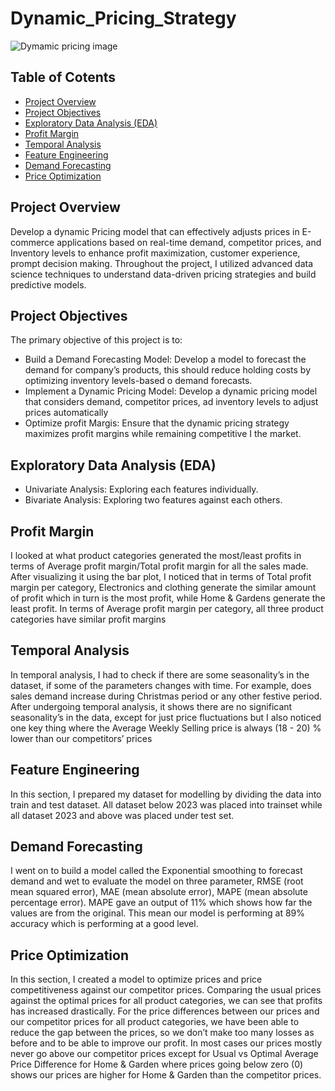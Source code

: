 # Dynamic_Pricing_Strategy

![Dymamic pricing image](https://github.com/user-attachments/assets/79c5a7f9-17e5-4f7c-aae2-c7affb5bafdd)

## Table of Cotents
- [Project Overview](#project-overview)
- [Project Objectives](#project-objective)
- [Exploratory Data Analysis (EDA)](#exploratory-data-analysis-EDA)
- [Profit Margin](#profit-margin)
- [Temporal Analysis](#temporal-analysis)
- [Feature Engineering](#feature-engineering)
- [Demand Forecasting](#demand-forecasting)
- [Price Optimization](#price-optimization)

## Project Overview
Develop a dynamic Pricing model that can effectively adjusts prices in E-commerce applications based on real-time demand, competitor prices, and Inventory levels to enhance profit maximization, customer experience, prompt decision making. Throughout the project, I utilized advanced data science techniques to understand data-driven pricing strategies and build predictive models.

## Project Objectives
The primary objective of this project is to:
-	Build a Demand Forecasting Model: Develop a model to forecast the demand for company’s products, this should reduce holding costs by optimizing inventory levels-based o demand forecasts.
- Implement a Dynamic Pricing Model: Develop a dynamic pricing model that considers demand, competitor prices, ad inventory levels to adjust prices automatically
- Optimize profit Margis: Ensure that the dynamic pricing strategy maximizes profit margins while remaining competitive I the market.

## Exploratory Data Analysis (EDA)
- Univariate Analysis: Exploring each features individually.
- Bivariate Analysis: Exploring two features against each others.

## Profit Margin
I looked at what product categories generated the most/least profits in terms of Average profit margin/Total profit margin for all the sales made.
After visualizing it using the bar plot, I noticed that in terms of Total profit margin per category, Electronics and clothing generate the similar amount of profit which in turn is the most profit, while Home & Gardens generate the least profit. In terms of Average profit margin per category, all three product categories have similar profit margins

## Temporal Analysis
In temporal analysis, I had to check if there are some seasonality’s in the dataset, if some of the parameters changes with time. For example, does sales demand increase during Christmas period or any other festive period. 
After undergoing temporal analysis, it shows there are no significant seasonality’s in the data, except for just price fluctuations but I also noticed one key thing where the Average Weekly Selling price is always (18 - 20) % lower than our competitors’ prices

## Feature Engineering
In this section, I prepared my dataset for modelling by dividing the data into train and test dataset. All dataset below 2023 was placed into trainset while all dataset 2023 and above was placed under test set.

## Demand Forecasting
I went on to build a model called the Exponential smoothing to forecast demand and wet to evaluate the model on three parameter, RMSE (root mean squared error), MAE (mean absolute error), MAPE (mean absolute percentage error). MAPE gave an output of 11% which shows how far the values are from the original. This mean our model is performing at 89% accuracy which is performing at a good level.

## Price Optimization
In this section, I created a model to optimize prices and price competitiveness against our competitor prices.
Comparing the usual prices against the optimal prices for all product categories, we can see that profits has increased drastically. For the price differences between our prices and our competitor prices for all product categories, we have been able to reduce the gap between the prices, so we don’t make too many losses as before and to be able to improve our profit.
In most cases our prices mostly never go above our competitor prices except for Usual vs Optimal Average Price Difference for Home & Garden where prices going below zero (0) shows our prices are higher for Home & Garden than the competitor prices.

